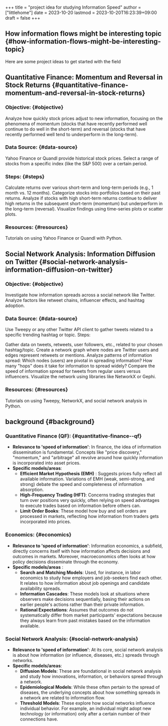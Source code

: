 +++
title = "project idea for studying Information Speed"
author = ["littlehome"]
date = 2023-10-20
lastmod = 2023-10-20T16:23:39+09:00
draft = false
+++

## How information flows might be interesting topic {#how-information-flows-might-be-interesting-topic}

Here are some project ideas to get started with the field


## Quantitative Finance: Momentum and Reversal in Stock Returns {#quantitative-finance-momentum-and-reversal-in-stock-returns}


### Objective: {#objective}

Analyze how quickly stock prices adjust to new information, focusing on the phenomena of momentum (stocks that have recently performed well continue to do well in the short-term) and reversal (stocks that have recently performed well tend to underperform in the long-term).


### Data Source: {#data-source}

Yahoo Finance or Quandl provide historical stock prices.
Select a range of stocks from a specific index (like the S&amp;P 500) over a certain period.


### Steps: {#steps}

Calculate returns over various short-term and long-term periods (e.g., 1 month vs. 12 months).
Categorize stocks into portfolios based on their past returns.
Analyze if stocks with high short-term returns continue to deliver high returns in the subsequent short-term (momentum) but underperform in the long-term (reversal).
Visualize findings using time-series plots or scatter plots.


### Resources: {#resources}

Tutorials on using Yahoo Finance or Quandl with Python.


## Social Network Analysis: Information Diffusion on Twitter {#social-network-analysis-information-diffusion-on-twitter}


### Objective: {#objective}

Investigate how information spreads across a social network like Twitter. Analyze factors like retweet chains, influencer effects, and hashtag adoption.


### Data Source: {#data-source}

Use Tweepy or any other Twitter API client to gather tweets related to a specific trending hashtag or topic.
Steps:

Gather data on tweets, retweets, user followers, etc., related to your chosen hashtag/topic.
Create a network graph where nodes are Twitter users and edges represent retweets or mentions.
Analyze patterns of information spread: Which nodes (users) are pivotal in spreading information? How many "hops" does it take for information to spread widely?
Compare the speed of information spread for tweets from regular users versus influencers.
Visualize the network using libraries like NetworkX or Gephi.


### Resources: {#resources}

Tutorials on using Tweepy, NetworkX, and social network analysis in Python.


## background {#background}


### Quantitative Finance (QF): {#quantitative-finance--qf}

-   ****Relevance to 'speed of information'****: In finance, the idea of information dissemination is fundamental. Concepts like "price discovery," "momentum," and "arbitrage" all revolve around how quickly information is incorporated into asset prices.
-   ****Specific models/areas****:
    -   ****Efficient Market Hypothesis (EMH)**** : Suggests prices fully reflect all available information. Variations of EMH (weak, semi-strong, and strong) debate the speed and completeness of information absorption.
    -   ****High-Frequency Trading (HFT)****: Concerns trading strategies that turn over positions very quickly, often relying on speed advantages to execute trades based on information before others can.
    -   ****Limit Order Books****: These model how buy and sell orders are processed in markets, reflecting how information from traders gets incorporated into prices.


### Economics: {#economics}

-   ****Relevance to 'speed of information'****: Information economics, a subfield, directly concerns itself with how information affects decisions and outcomes in markets. Moreover, macroeconomics often looks at how policy decisions disseminate through the economy.
-   ****Specific models/areas**** :
    -   ****Search and Matching Models****: Used, for instance, in labor economics to study how employers and job-seekers find each other. It relates to how information about job openings and candidate availability spreads.
    -   ****Information Cascades****: These models look at situations where observers make decisions sequentially, basing their actions on earlier people's actions rather than their private information.
    -   ****Rational Expectations****: Assumes that outcomes do not systematically differ from market participants' expectations because they always learn from past mistakes based on the information available.


### Social Network Analysis: {#social-network-analysis}

-   ****Relevance to 'speed of information'****: At its core, social network analysis is about how information (or influence, diseases, etc.) spreads through networks.
-   ****Specific models/areas****:
    -   ****Diffusion Models****: These are foundational in social network analysis and study how innovations, information, or behaviors spread through a network.
    -   ****Epidemiological Models****: While these often pertain to the spread of diseases, the underlying concepts about how something spreads in a network are related to information flow.
    -   ****Threshold Models****: These explore how social networks influence individual behavior. For example, an individual might adopt new technology (or information) only after a certain number of their connections have.
